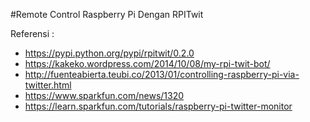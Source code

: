 #Remote Control Raspberry Pi Dengan RPITwit

Referensi :
- https://pypi.python.org/pypi/rpitwit/0.2.0
- https://kakeko.wordpress.com/2014/10/08/my-rpi-twit-bot/
- http://fuenteabierta.teubi.co/2013/01/controlling-raspberry-pi-via-twitter.html
- https://www.sparkfun.com/news/1320
- https://learn.sparkfun.com/tutorials/raspberry-pi-twitter-monitor
